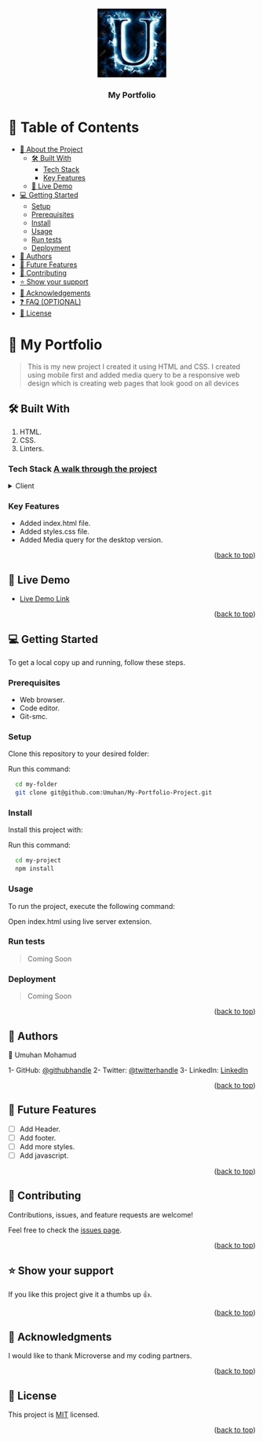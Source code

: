 <a name="readme-top"></a>

<div align="center">
  
  <img src="./Hanny.jpg" alt="logo" width="140"  height="auto" />
  <br/>

  <h3><b>My Portfolio</b></h3>

</div>

<!-- Table of contents -->

# 📗 Table of Contents

- [📖 About the Project](#about-project)
  - [🛠 Built With](#built-with)
    - [Tech Stack](#tech-stack)
    - [Key Features](#key-features)
  - [🚀 Live Demo](#live-demo)
- [💻 Getting Started](#getting-started)
  - [Setup](#setup)
  - [Prerequisites](#prerequisites)
  - [Install](#install)
  - [Usage](#usage)
  - [Run tests](#run-tests)
  - [Deployment](#deployment)
- [👥 Authors](#authors)
- [🔭 Future Features](#future-features)
- [🤝 Contributing](#contributing)
- [⭐️ Show your support](#support)
- [🙏 Acknowledgements](#acknowledgements)
- [❓ FAQ (OPTIONAL)](#faq)
- [📝 License](#license)

<!-- PROJECT DESCRIPTION -->

# 📖 My Portfolio <a name="about-project"></a>

> This is my new project I created it using HTML and CSS. I created using mobile first and added media query to be a responsive web design which is creating web pages that look good on all devices

## 🛠 Built With <a name="built-with"></a>

1. HTML.
2. CSS.
3. Linters.

### Tech Stack <a name="tech-stack" href="https://www.loom.com/share/e34a29bc8199466885642ca811e27744" >A walk through the project</a>

<details>
  <summary>Client</summary>
  <ul>
    <li><a href="https://html.org/">HTML</a></li>
    <li><a href="https://css.org/">CSS</a></li>
  </ul>
</details>

<!-- Features -->

### Key Features <a name="key-features"></a>

- Added index.html file.
- Added styles.css file.
- Added Media query for the desktop version.

<p align="right">(<a href="#readme-top">back to top</a>)</p>

<!-- LIVE DEMO -->

## 🚀 Live Demo <a name="live-demo"></a>

- [Live Demo Link](https://umuhan.github.io/My-Portfolio-Project/)

<p align="right">(<a href="#readme-top">back to top</a>)</p>

<!-- GETTING STARTED -->

## 💻 Getting Started <a name="getting-started"></a>

To get a local copy up and running, follow these steps.

### Prerequisites

- Web browser.
- Code editor.
- Git-smc.

### Setup

Clone this repository to your desired folder:

Run this command:

```sh
  cd my-folder
  git clone git@github.com:Umuhan/My-Portfolio-Project.git
```

### Install

Install this project with:

Run this command:

```sh
  cd my-project
  npm install
```

### Usage

To run the project, execute the following command:

Open index.html using live server extension.

### Run tests

> Coming Soon

### Deployment

> Coming Soon

<p align="right">(<a href="#readme-top">back to top</a>)</p>

<!-- AUTHORS -->

## 👥 Authors <a name="authors"></a>

👤 Umuhan Mohamud

1- GitHub: [@githubhandle](https://github.com/Umuhan)
2- Twitter: [@twitterhandle](https://twitter.com/HannyUmuhan)
3- LinkedIn: [LinkedIn](https://www.linkedin.com/in/umuhan-mohamud/)

<p align="right">(<a href="#readme-top">back to top</a>)</p>

<!-- FUTURE FEATURES -->

## 🔭 Future Features <a name="future-features"></a>

- [ ] Add Header.
- [ ] Add footer.
- [ ] Add more styles.
- [ ] Add javascript.

<p align="right">(<a href="#readme-top">back to top</a>)</p>

<!-- CONTRIBUTING -->

## 🤝 Contributing <a name="contributing"></a>

Contributions, issues, and feature requests are welcome!

Feel free to check the [issues page](../../issues/).

<p align="right">(<a href="#readme-top">back to top</a>)</p>

<!-- SUPPORT -->

## ⭐️ Show your support <a name="support"></a>

If you like this project give it a thumbs up 👍.

<p align="right">(<a href="#readme-top">back to top</a>)</p>

<!-- ACKNOWLEDGEMENTS -->

## 🙏 Acknowledgments <a name="acknowledgements"></a>

I would like to thank Microverse and my coding partners.

<p align="right">(<a href="#readme-top">back to top</a>)</p>

## 📝 License <a name="license"></a>

This project is [MIT](./LICENSE) licensed.

<p align="right">(<a href="#readme-top">back to top</a>)</p>
